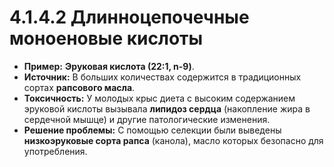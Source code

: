 # 4.1.4.2 Длинноцепочечные моноеновые кислоты

*   **Пример:** **Эруковая кислота (22:1, n-9)**.
*   **Источник:** В больших количествах содержится в традиционных сортах **рапсового масла**.
*   **Токсичность:** У молодых крыс диета с высоким содержанием эруковой кислоты вызывала **липидоз сердца** (накопление жира в сердечной мышце) и другие патологические изменения.
*   **Решение проблемы:** С помощью селекции были выведены **низкоэруковые сорта рапса** (канола), масло которых безопасно для употребления.

